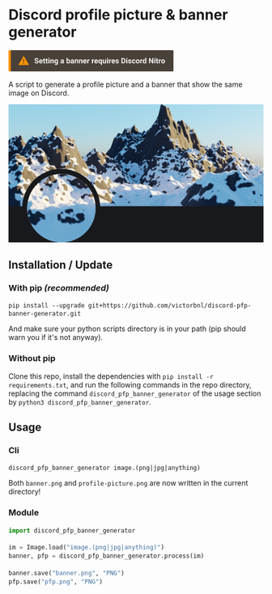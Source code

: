# Discord profile picture & banner generator

<strong><img src=".readme/warning.svg" height="42px" alt="⚠ Setting a banner requires nitro"></strong>

A script to generate a profile picture and a banner that show the same image on Discord.

<p align="center">
    <img src=".readme/screenshot.png">
</p>

## Installation / Update

### With pip *(recommended)*

```
pip install --upgrade git+https://github.com/victorbnl/discord-pfp-banner-generator.git
```

And make sure your python scripts directory is in your path (pip should warn you if it's not anyway).

### Without pip

Clone this repo, install the dependencies with `pip install -r requirements.txt`, and run the following commands in the repo directory, replacing the command `discord_pfp_banner_generator` of the usage section by `python3 discord_pfp_banner_generator`.

## Usage

### Cli

```
discord_pfp_banner_generator image.(png|jpg|anything)
```

Both `banner.png` and `profile-picture.png` are now written in the current directory!

### Module

```python
import discord_pfp_banner_generator

im = Image.load("image.(png|jpg|anything)")
banner, pfp = discord_pfp_banner_generator.process(im)

banner.save("banner.png", "PNG")
pfp.save("pfp.png", "PNG")
```
